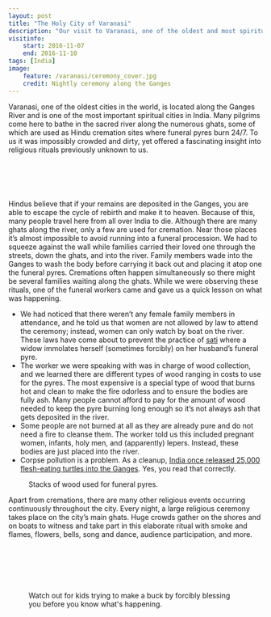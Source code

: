 ```yaml
---
layout: post
title: "The Holy City of Varanasi"
description: "Our visit to Varanasi, one of the oldest and most spiritual cities in India."
visitinfo:
    start: 2016-11-07
    end: 2016-11-10
tags: [India]
image:
    feature: /varanasi/ceremony_cover.jpg
    credit: Nightly ceremony along the Ganges
---
```


Varanasi, one of the oldest cities in the world, is located along the Ganges River and is one of the most important spiritual cities in India. Many pilgrims come here to bathe in the sacred river along the numerous ghats, some of which are used as Hindu cremation sites where funeral pyres burn 24/7. To us it was impossibly crowded and dirty, yet offered a fascinating insight into religious rituals previously unknown to us.

<figure class="half">
    <a href="/images/varanasi/ganges.jpg"><img src="/images/varanasi/ganges.jpg" alt=""></a>
    <a href="/images/varanasi/dog_cow.jpg"><img src="/images/varanasi/dog_cow.jpg" alt=""></a>
</figure>

<figure>
    <a href="/images/varanasi/ganges2.jpg"><img src="/images/varanasi/ganges2.jpg" alt=""></a>
</figure>

<figure class="half">
    <a href="/images/varanasi/ganges3.jpg"><img src="/images/varanasi/ganges3.jpg" alt=""></a>
    <a href="/images/varanasi/ghats_at_night2.jpg"><img src="/images/varanasi/ghats_at_night2.jpg" alt=""></a>
</figure>

Hindus believe that if your remains are deposited in the Ganges, you are able to escape the cycle of rebirth and make it to heaven. Because of this, many people travel here from all over India to die. Although there are many ghats along the river, only a few are used for cremation. Near those places it’s almost impossible to avoid running into a funeral procession. We had to squeeze against the wall while families carried their loved one through the streets, down the ghats, and into the river. Family members wade into the Ganges to wash the body before carrying it back out and placing it atop one the funeral pyres. Cremations often happen simultaneously so there might be several families waiting along the ghats. While we were observing these rituals, one of the funeral workers came and gave us a quick lesson on what was happening.

- We had noticed that there weren’t any female family members in attendance, and he told us that women are not allowed by law to attend the ceremony; instead, women can only watch by boat on the river. These laws have come about to prevent the practice of [sati](https://en.wikipedia.org/wiki/Sati_(practice)) where a widow immolates herself (sometimes forcibly) on her husband’s funeral pyre.
- The worker we were speaking with was in charge of wood collection, and we learned there are different types of wood ranging in costs to use for the pyres. The most expensive is a special type of wood that burns hot and clean to make the fire odorless and to ensure the bodies are fully ash. Many people cannot afford to pay for the amount of wood needed to keep the pyre burning long enough so it’s not always ash that gets deposited in the river.
- Some people are not burned at all as they are already pure and do not need a fire to cleanse them. The worker told us this included pregnant women, infants, holy men, and (apparently) lepers. Instead, these bodies are just placed into the river. 
- Corpse pollution is a problem. As a cleanup, [India once released 25,000 flesh-eating turtles into the Ganges](http://www.smithsonianmag.com/smart-news/indias-government-once-released-25000-flesh-eating-turtles-ganges-river-180953384/). Yes, you read that correctly.

<figure>
    <a href="/images/varanasi/wood_stacks.jpg"><img src="/images/varanasi/wood_stacks.jpg" alt=""></a>
    <figcaption>Stacks of wood used for funeral pyres.</figcaption>
</figure>

Apart from cremations, there are many other religious events occurring continuously throughout the city. Every night, a large religious ceremony takes place on the city’s main ghats. Huge crowds gather on the shores and on boats to witness and take part in this elaborate ritual with smoke and flames, flowers, bells, song and dance, audience participation, and more.

<figure>
    <a href="/images/varanasi/ceremony.jpg"><img src="/images/varanasi/ceremony.jpg" alt=""></a>
</figure>

<figure class="half">
    <a href="/images/varanasi/ceremony3.jpg"><img src="/images/varanasi/ceremony3.jpg" alt=""></a>
    <a href="/images/varanasi/ceremony4.jpg"><img src="/images/varanasi/ceremony4.jpg" alt=""></a>
</figure>

<figure>
    <a href="/images/varanasi/ceremony6.jpg"><img src="/images/varanasi/ceremony6.jpg" alt=""></a>
</figure>

<figure class="half">
    <a href="/images/varanasi/ceremony5.jpg"><img src="/images/varanasi/ceremony5.jpg" alt=""></a>
    <a href="/images/varanasi/crowds_on_the_ganges.jpg"><img src="/images/varanasi/crowds_on_the_ganges.jpg" alt=""></a>
</figure>

<figure>
    <a href="/images/varanasi/ceremony_selfie.jpg"><img src="/images/varanasi/ceremony_selfie.jpg" alt=""></a>
    <figcaption>Watch out for kids trying to make a buck by forcibly blessing you before you know what's happening.</figcaption>
</figure>
